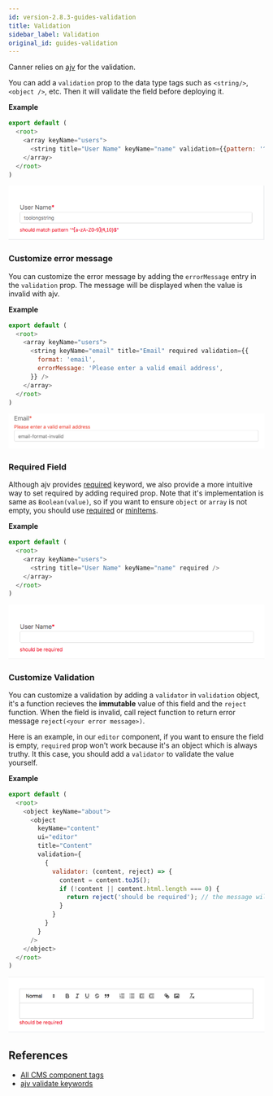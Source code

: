 ```yaml
---
id: version-2.8.3-guides-validation
title: Validation
sidebar_label: Validation
original_id: guides-validation
---
```


Canner relies on [ajv](https://github.com/epoberezkin/ajv#validation-keywords) for the validation.

You can add a `validation` prop to the data type tags such as `<string/>`, `<object />`, etc. Then it will validate the field before deploying it.

**Example**

```js
export default (
  <root>
    <array keyName="users">
      <string title="User Name" keyName="name" validation={{pattern: '^[a-zA-Z0-9]{4,10}$'}} />
    </array>
  </root>
)
```

![validation with pattern](/docs/assets/guides-validation/pattern.png)

### Customize error message

You can customize the error message by adding the `errorMessage` entry in the `validation` prop. The message will be displayed when the value is invalid with ajv.

**Example**
```js
export default (
  <root>
    <array keyName="users">
      <string keyName="email" title="Email" required validation={{
        format: 'email',
        errorMessage: 'Please enter a valid email address',
      }} />
    </array>
  </root>
)
```

![validation with customize error message](/docs/assets/guides-validation/error-message.png)


### Required Field

Although ajv provides [required](https://github.com/epoberezkin/ajv/blob/master/KEYWORDS.md#required) keyword, we also provide a more intuitive way to set required by adding required prop. Note that it's implementation is same as `Boolean(value)`, so if you want to ensure `object` or `array` is not empty, you should use [required](https://github.com/epoberezkin/ajv/blob/master/KEYWORDS.md#required) or [minItems](https://github.com/epoberezkin/ajv/blob/master/KEYWORDS.md#maxitems--minitems).

**Example**
```js
export default (
  <root>
    <array keyName="users">
      <string title="User Name" keyName="name" required />
    </array>
  </root>
)
```

![validation with required](/docs/assets/guides-validation/required.png)

### Customize Validation

You can customize a validation by adding a `validator` in `validation` object, it's a function recieves the **immutable** value of this field and the `reject` function. When the field is invalid, call reject function to return error message `reject(<your error message>)`.

Here is an example, in our `editor` component, if you want to ensure the field is empty, `required` prop won't work because it's an object which is always truthy. It this case, you should add a `validator` to validate the value yourself.

**Example**

```js
export default (
  <root>
    <object keyName="about">
      <object
        keyName="content"
        ui="editor"
        title="Content"
        validation={
          {
            validator: (content, reject) => {
              content = content.toJS();
              if (!content || content.html.length === 0) {
                return reject('should be required'); // the message will show on field
              }
            }
          }
        }
      />
    </object>
  </root>
)
```
![customize validation](/docs/assets/guides-validation/validator.png)

## References
- [All CMS component tags](schema-data-type-tags)
- [ajv validate keywords](https://github.com/epoberezkin/ajv#validation-keywords)